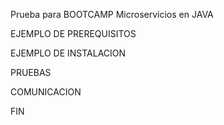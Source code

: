 Prueba para BOOTCAMP Microservicios en JAVA

EJEMPLO DE PREREQUISITOS

EJEMPLO DE INSTALACION

PRUEBAS

COMUNICACION

FIN
